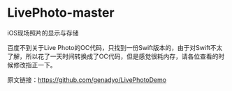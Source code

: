 # LivePhoto-master
iOS现场照片的显示与存储

百度不到关于Live Photo的OC代码，只找到一份Swift版本的，由于对Swift不太了解，所以花了一天时间转换成了OC代码，但是感觉很耗内存，请各位查看的时候修改指正一下。

原文链接：https://github.com/genadyo/LivePhotoDemo
